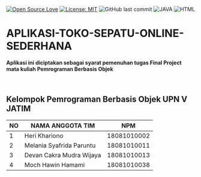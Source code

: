 [![Open Source Love](https://badges.frapsoft.com/os/v1/open-source.svg?style=flat)](https://github.com/ellerbrock/open-source-badges/)
[![License: MIT](https://img.shields.io/badge/License-MIT-green.svg)](https://opensource.org/licenses/MIT)
![GitHub last commit](https://img.shields.io/github/last-commit/devancakra/APLIKASI-TOKO-SEPATU-ONLINE-SEDERHANA)
![JAVA](https://img.shields.io/badge/-JAVA-yellow.svg?&logo=JAVA&logoColor=white)
![HTML](https://img.shields.io/badge/-HTML-blue.svg?style=flat&logo=html&logoColor=white)

# APLIKASI-TOKO-SEPATU-ONLINE-SEDERHANA
<b>Aplikasi ini diciptakan sebagai syarat pemenuhan tugas Final Project mata kuliah Pemrograman Berbasis Objek</p>

<br>

## Kelompok Pemrograman Berbasis Objek UPN V JATIM
| NO | NAMA ANGGOTA TIM | NPM |
| --- | --- | --- |
| 1 | Heri Khariono | 18081010002 |
| 2 | Melania Syafrida Paruntu | 18081010011 |
| 3 | Devan Cakra Mudra Wijaya | 18081010013 |
| 4 | Moch Hawin Hamami | 18081010038 |
